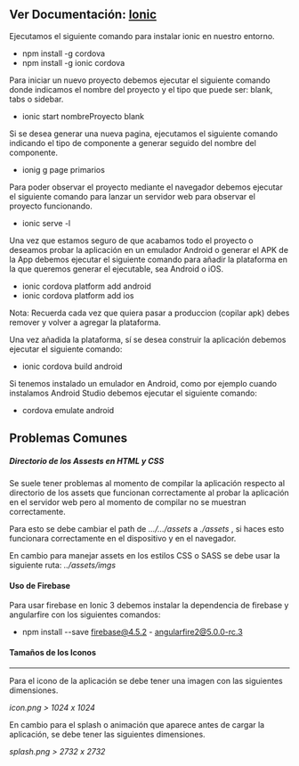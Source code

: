 ## Ver Documentación: <a href="https://ionicframework.com/docs/" target="_blank">Ionic</a>

Ejecutamos el siguiente comando para instalar ionic en nuestro entorno.

- npm install -g cordova
- npm install -g ionic cordova

Para iniciar un nuevo proyecto debemos ejecutar el siguiente comando donde indicamos el nombre del proyecto y el tipo que puede ser: blank, tabs o sidebar.

- ionic start nombreProyecto blank

Si se desea generar una nueva pagina, ejecutamos el siguiente comando indicando el tipo de componente a generar seguido del nombre del componente.

- ionig g page primarios

Para poder observar el proyecto mediante el navegador debemos ejecutar el siguiente comando para lanzar un servidor web para observar el proyecto funcionando.

- ionic serve -l

Una vez que estamos seguro de que acabamos todo el proyecto o deseamos probar la aplicación en un emulador Android o generar el APK de la App debemos ejecutar el siguiente comando para añadir la plataforma en la que queremos generar el ejecutable, sea Android o iOS.

- ionic cordova platform add android
- ionic cordova platform add ios

Nota: Recuerda cada vez que quiera pasar a produccion (copilar apk) debes remover y volver a agregar la plataforma.

Una vez añadida la plataforma, sí se desea construir la aplicación debemos ejecutar el siguiente comando: 

- ionic cordova build android

Si tenemos instalado un emulador en Android, como por ejemplo cuando instalamos Android Studio debemos ejecutar el siguiente comando: 

- cordova emulate android

## **Problemas Comunes**

##### Directorio de los Assests en HTML y CSS

Se suele tener problemas al momento de compilar la aplicación respecto al directorio de los assets que funcionan correctamente al probar la aplicación en el servidor web pero al momento de compilar no se muestran correctamente.

Para esto se debe cambiar el path de _…/…/assets_ a _./assets_ , si haces esto funcionara correctamente en el dispositivo y en el navegador.  

En cambio para manejar assets en los estilos CSS o SASS se debe usar la siguiente ruta: _../assets/imgs_

#### Uso de Firebase

Para usar firebase en Ionic 3 debemos instalar la dependencia de firebase y angularfire con los siguientes comandos: 

- npm install --save firebase@4.5.2 - angularfire2@5.0.0-rc.3

#### Tamaños de los Iconos
------------------------

Para el icono de la aplicación se debe tener una imagen con las siguientes dimensiones.

_icon.png > 1024 x 1024_

En cambio para el splash o animación que aparece antes de cargar la aplicación, se debe tener las siguientes dimensiones.

_splash.png > 2732 x 2732_

